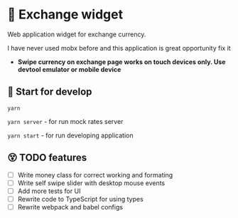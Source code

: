 # 💱 Exchange widget

Web application widget for exchange currency.

I have never used mobx before and this application is great opportunity fix it

- **Swipe currency on exchange page works on touch devices only. Use devtool emulator or mobile device**

## 🚀 Start for develop

```yarn```

```yarn server``` - for run mock rates server

```yarn start``` - for run developing application

## 😵 TODO features
 - [ ] Write money class for correct working and formating
 - [ ] Write self swipe slider with desktop mouse events
 - [ ] Add more tests for UI
 - [ ] Rewrite code to TypeScript for using types
 - [ ] Rewrite webpack and babel configs
